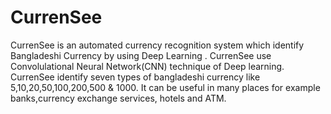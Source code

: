 # CurrenSee
CurrenSee is an automated currency recognition system which identify Bangladeshi Currency by using Deep Learning . CurrenSee use Convolulational Neural Network(CNN) technique of Deep learning. 
CurrenSee identify seven types of bangladeshi currency like 5,10,20,50,100,200,500 & 1000.
It can be useful in many places for example banks,currency exchange services, hotels and ATM.
